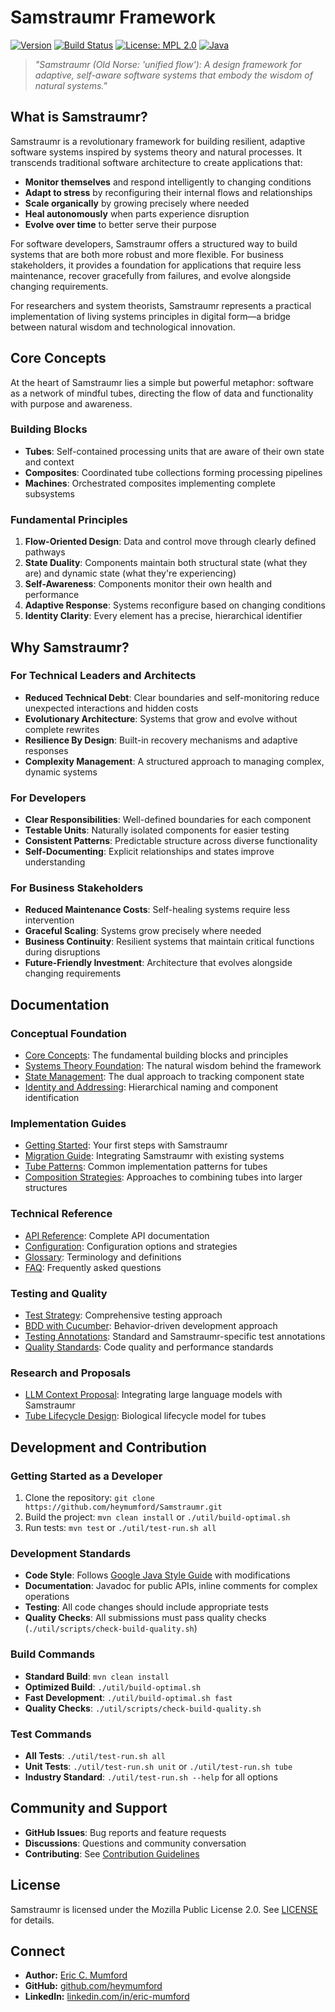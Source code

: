 # Samstraumr Framework

[![Version](https://img.shields.io/badge/version-1.5.1-blue)](https://github.com/heymumford/Samstraumr/releases) [![Build Status](https://github.com/heymumford/Samstraumr/actions/workflows/samstraumr-pipeline.yml/badge.svg)](https://github.com/heymumford/Samstraumr/actions/workflows/samstraumr-pipeline.yml) [![License: MPL 2.0](https://img.shields.io/badge/License-MPL%202.0-brightgreen.svg)](https://opensource.org/licenses/MPL-2.0) [![Java](https://img.shields.io/badge/Java-17%2B-orange)](https://openjdk.java.net/projects/jdk/17/)

> *"Samstraumr (Old Norse: 'unified flow'): A design framework for adaptive, self-aware software systems that embody the wisdom of natural systems."*

## What is Samstraumr?

Samstraumr is a revolutionary framework for building resilient, adaptive software systems inspired by systems theory and natural processes. It transcends traditional software architecture to create applications that:

- **Monitor themselves** and respond intelligently to changing conditions
- **Adapt to stress** by reconfiguring their internal flows and relationships
- **Scale organically** by growing precisely where needed
- **Heal autonomously** when parts experience disruption
- **Evolve over time** to better serve their purpose

For software developers, Samstraumr offers a structured way to build systems that are both more robust and more flexible. For business stakeholders, it provides a foundation for applications that require less maintenance, recover gracefully from failures, and evolve alongside changing requirements.

For researchers and system theorists, Samstraumr represents a practical implementation of living systems principles in digital form—a bridge between natural wisdom and technological innovation.

## Core Concepts

At the heart of Samstraumr lies a simple but powerful metaphor: software as a network of mindful tubes, directing the flow of data and functionality with purpose and awareness.

### Building Blocks

- **Tubes**: Self-contained processing units that are aware of their own state and context
- **Composites**: Coordinated tube collections forming processing pipelines
- **Machines**: Orchestrated composites implementing complete subsystems

### Fundamental Principles

1. **Flow-Oriented Design**: Data and control move through clearly defined pathways
2. **State Duality**: Components maintain both structural state (what they are) and dynamic state (what they're experiencing)
3. **Self-Awareness**: Components monitor their own health and performance
4. **Adaptive Response**: Systems reconfigure based on changing conditions
5. **Identity Clarity**: Every element has a precise, hierarchical identifier

## Why Samstraumr?

### For Technical Leaders and Architects

- **Reduced Technical Debt**: Clear boundaries and self-monitoring reduce unexpected interactions and hidden costs
- **Evolutionary Architecture**: Systems that grow and evolve without complete rewrites
- **Resilience By Design**: Built-in recovery mechanisms and adaptive responses
- **Complexity Management**: A structured approach to managing complex, dynamic systems

### For Developers

- **Clear Responsibilities**: Well-defined boundaries for each component
- **Testable Units**: Naturally isolated components for easier testing
- **Consistent Patterns**: Predictable structure across diverse functionality
- **Self-Documenting**: Explicit relationships and states improve understanding

### For Business Stakeholders

- **Reduced Maintenance Costs**: Self-healing systems require less intervention
- **Graceful Scaling**: Systems grow precisely where needed
- **Business Continuity**: Resilient systems that maintain critical functions during disruptions
- **Future-Friendly Investment**: Architecture that evolves alongside changing requirements

## Documentation

### Conceptual Foundation

- [Core Concepts](./docs/concepts/CoreConcepts.md): The fundamental building blocks and principles
- [Systems Theory Foundation](./docs/concepts/SystemsTheoryFoundation.md): The natural wisdom behind the framework
- [State Management](./docs/concepts/StateManagement.md): The dual approach to tracking component state
- [Identity and Addressing](./docs/concepts/IdentityAddressing.md): Hierarchical naming and component identification

### Implementation Guides

- [Getting Started](./docs/guides/GettingStarted.md): Your first steps with Samstraumr
- [Migration Guide](./docs/guides/MigrationGuide.md): Integrating Samstraumr with existing systems
- [Tube Patterns](./docs/guides/TubePatterns.md): Common implementation patterns for tubes
- [Composition Strategies](./docs/guides/CompositionStrategies.md): Approaches to combining tubes into larger structures

### Technical Reference

- [API Reference](./docs/reference/ConfigurationReference.md): Complete API documentation
- [Configuration](./docs/reference/ConfigurationReference.md): Configuration options and strategies
- [Glossary](./docs/reference/Glossary.md): Terminology and definitions
- [FAQ](./docs/reference/FAQ.md): Frequently asked questions

### Testing and Quality

- [Test Strategy](./docs/testing/TestStrategy.md): Comprehensive testing approach
- [BDD with Cucumber](./docs/testing/BddWithCucumber.md): Behavior-driven development approach
- [Testing Annotations](./docs/testing/TestingAnnotations.md): Standard and Samstraumr-specific test annotations
- [Quality Standards](./docs/contribution/QualityChecks.md): Code quality and performance standards

### Research and Proposals

- [LLM Context Proposal](./docs/research/LlmContextProposal.md): Integrating large language models with Samstraumr
- [Tube Lifecycle Design](./docs/proposals/TubeLifecycleDesign.md): Biological lifecycle model for tubes

## Development and Contribution

### Getting Started as a Developer

1. Clone the repository: `git clone https://github.com/heymumford/Samstraumr.git`
2. Build the project: `mvn clean install` or `./util/build-optimal.sh`
3. Run tests: `mvn test` or `./util/test-run.sh all`

### Development Standards

- **Code Style**: Follows [Google Java Style Guide](https://google.github.io/styleguide/javaguide.html) with modifications
- **Documentation**: Javadoc for public APIs, inline comments for complex operations
- **Testing**: All code changes should include appropriate tests
- **Quality Checks**: All submissions must pass quality checks (`./util/scripts/check-build-quality.sh`)

### Build Commands

- **Standard Build**: `mvn clean install`
- **Optimized Build**: `./util/build-optimal.sh`
- **Fast Development**: `./util/build-optimal.sh fast`
- **Quality Checks**: `./util/scripts/check-build-quality.sh`

### Test Commands

- **All Tests**: `./util/test-run.sh all`
- **Unit Tests**: `./util/test-run.sh unit` or `./util/test-run.sh tube`
- **Industry Standard**: `./util/test-run.sh --help` for all options

## Community and Support

- **GitHub Issues**: Bug reports and feature requests
- **Discussions**: Questions and community conversation
- **Contributing**: See [Contribution Guidelines](./docs/contribution/Contributing.md)

## License

Samstraumr is licensed under the Mozilla Public License 2.0. See [LICENSE](./LICENSE) for details.

## Connect

- **Author:** [Eric C. Mumford](mailto:heymumford@samstraumr.org)
- **GitHub:** [github.com/heymumford](https://github.com/heymumford)
- **LinkedIn:** [linkedin.com/in/eric-mumford](https://www.linkedin.com/in/eric-mumford/)